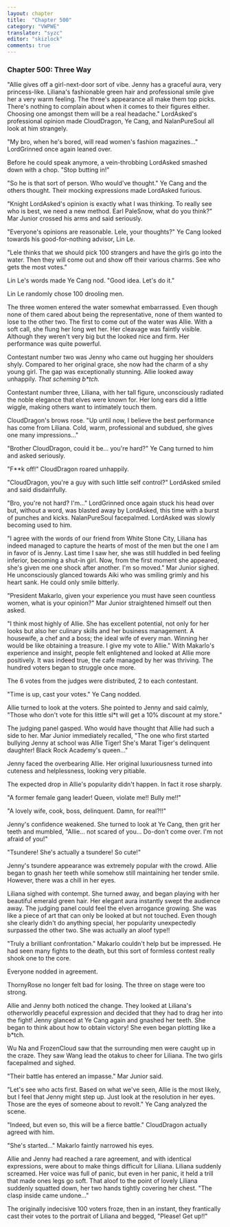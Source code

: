 ```yaml
---
layout: chapter
title:  "Chapter 500"
category: "VWPWE"
translator: "syzc"
editor: "skizlock"
comments: true
---
```


### Chapter 500: Three Way

"Allie gives off a girl-next-door sort of vibe. Jenny has a graceful aura, very princess-like. Liliana's fashionable green hair and professional smile give her a very warm feeling. The three's appearance all make them top picks. There's nothing to complain about when it comes to their figures either. Choosing one amongst them will be a real headache." LordAsked's professional opinion made CloudDragon, Ye Cang, and NalanPureSoul all look at him strangely.

"My bro, when he's bored, will read women's fashion magazines..." LordGrinned once again leaned over. 

Before he could speak anymore, a vein-throbbing LordAsked smashed down with a chop. "Stop butting in!"

"So he is that sort of person. Who would've thought." Ye Cang and the others thought. Their mocking expressions made LordAsked furious.

"Knight LordAsked's opinion is exactly what I was thinking. To really see who is best, we need a new method. Earl PaleSnow, what do you think?" Mar Junior crossed his arms and said seriously.

"Everyone's opinions are reasonable. Lele, your thoughts?" Ye Cang looked towards his good-for-nothing advisor, Lin Le.

"Lele thinks that we should pick 100 strangers and have the girls go into the water. Then they will come out and show off their various charms. See who gets the most votes." 

Lin Le's words made Ye Cang nod. "Good idea. Let's do it."

Lin Le randomly chose 100 drooling men.

The three women entered the water somewhat embarrassed. Even though none of them cared about being the representative, none of them wanted to lose to the other two. The first to come out of the water was Allie. With a soft call, she flung her long wet her. Her cleavage was faintly visible. Although they weren't very big but the looked nice and firm. Her performance was quite powerful. 

Contestant number two was Jenny who came out hugging her shoulders shyly. Compared to her original grace, she now had the charm of a shy young girl. The gap was exceptionally stunning. Allie looked away unhappily. *That scheming b\*tch.*

Contestant number three, Liliana, with her tall figure, unconsciously radiated the noble elegance that elves were known for. Her long ears did a little wiggle, making others want to intimately touch them.

CloudDragon's brows rose. "Up until now, I believe the best performance has come from Liliana. Cold, warm, professional and subdued, she gives one many impressions..."

"Brother CloudDragon, could it be... you're hard?" Ye Cang turned to him and asked seriously.

"F\*\*k off!" CloudDragon roared unhappily.

"CloudDragon, you're a guy with such little self control?" LordAsked smiled and said disdainfully.

"Bro, you're not hard? I'm..." LordGrinned once again stuck his head over but, without a word, was blasted away by LordAsked, this time with a burst of punches and kicks. NalanPureSoul facepalmed. LordAsked was slowly becoming used to him.

"I agree with the words of our friend from White Stone City, Liliana has indeed managed to capture the hearts of most of the men but the one I am in favor of is Jenny. Last time I saw her, she was still huddled in bed feeling inferior, becoming a shut-in girl. Now, from the first moment she appeared, she's given me one shock after another. I'm so moved." Mar Junior sighed. He unconsciously glanced towards Aiki who was smiling grimly and his heart sank. He could only smile bitterly.

"President Makarlo, given your experience you must have seen countless women, what is your opinion?" Mar Junior straightened himself out then asked.

"I think most highly of Allie. She has excellent potential, not only for her looks but also her culinary skills and her business management. A housewife, a chef and a boss; the ideal wife of every man. Winning her would be like obtaining a treasure. I give my vote to Allie." With Makarlo's experience and insight, people felt enlightened and looked at Allie more positively. It was indeed true, the cafe managed by her was thriving. The hundred voters began to struggle once more. 

The 6 votes from the judges were distributed, 2 to each contestant.

"Time is up, cast your votes." Ye Cang nodded.

Allie turned to look at the voters. She pointed to Jenny and said calmly, "Those who don't vote for this little sl\*t will get a 10% discount at my store."

The judging panel gasped. Who would have thought that Allie had such a side to her. Mar Junior immediately recalled, "The one who first started bullying Jenny at school was Allie Tiger! She's Marat Tiger's delinquent daughter! Black Rock Academy's queen..."

Jenny faced the overbearing Allie. Her original luxuriousness turned into cuteness and helplessness, looking very pitiable.

The expected drop in Allie's popularity didn't happen. In fact it rose sharply.

"A former female gang leader! Queen, violate me!! Bully me!!"

"A lovely wife, cook, boss, delinquent. Damn, for real?!!"

Jenny's confidence weakened. She turned to look at Ye Cang, then grit her teeth and mumbled, "Allie... not scared of you... Do-don't come over. I'm not afraid of you!"

"Tsundere! She's actually a tsundere! So cute!"

Jenny's tsundere appearance was extremely popular with the crowd. Allie began to gnash her teeth while somehow still maintaining her tender smile. However, there was a chill in her eyes.

Liliana sighed with contempt. She turned away, and began playing with her beautiful emerald green hair. Her elegant aura instantly swept the audience away. The judging panel could feel the elven arrogance growing. She was like a piece of art that can only be looked at but not touched. Even though she clearly didn't do anything special, her popularity unexpectedly surpassed the other two. She was actually an aloof type!!

"Truly a brilliant confrontation." Makarlo couldn't help but be impressed. He had seen many fights to the death, but this sort of formless contest really shook one to the core.

Everyone nodded in agreement.

ThornyRose no longer felt bad for losing. The three on stage were too strong.

Allie and Jenny both noticed the change. They looked at Liliana's otherworldly peaceful expression and decided that they had to drag her into the fight! Jenny glanced at Ye Cang again and gnashed her teeth. She began to think about how to obtain victory! She even began plotting like a b\*tch.

Wu Na and FrozenCloud saw that the surrounding men were caught up in the craze. They saw Wang lead the otakus to cheer for Liliana. The two girls facepalmed and sighed.

"Their battle has entered an impasse." Mar Junior said.

"Let's see who acts first. Based on what we've seen, Allie is the most likely, but I feel that Jenny might step up. Just look at the resolution in her eyes. Those are the eyes of someone about to revolt." Ye Cang analyzed the scene.

"Indeed, but even so, this will be a fierce battle." CloudDragon actually agreed with him.

"She's started..." Makarlo faintly narrowed his eyes.

Allie and Jenny had reached a rare agreement, and with identical expressions, were about to make things difficult for Liliana. Liliana suddenly screamed. Her voice was full of panic, but even in her panic, it held a trill that made ones legs go soft. That aloof to the point of lovely Liliana suddenly squatted down, her two hands tightly covering her chest. "The clasp inside came undone..."

The originally indecisive 100 voters froze, then in an instant, they frantically cast their votes to the portrait of Liliana and begged, "Please! Get up!!"
